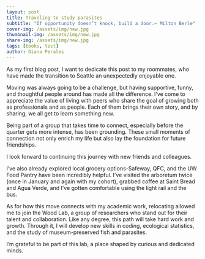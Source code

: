 ```yaml
---
layout: post
title: Traveling to study parasites
subtitle: "If opportunity doesn’t knock, build a door.— Milton Berle"
cover-img: /assets/img/new.jpg
thumbnail-img: /assets/img/new.jpg
share-img: /assets/img/new.jpg
tags: [books, test]
author: Diana Perales
---
```


As my first blog post, I want to dedicate this post to my roommates, who have made the transition to Seattle an unexpectedly enjoyable one. 

Moving was always going to be a challenge, but having supportive, funny, and thoughtful people around has made all the difference. I’ve come to appreciate the value of living with peers who share the goal of growing both as professionals and as people. Each of them brings their own story, and by sharing, we all get to learn something new. 

Being part of a group that takes time to connect, especially before the quarter gets more intense, has been grounding. These small moments of connection not only enrich my life but also lay the foundation for future friendships. 

I look forward to continuing this journey with new friends and colleagues. 

I’ve also already explored local grocery options-Safeway, QFC, and the UW Food Pantry have been incredibly helpful. I’ve visited the arboretum twice (once in January and again with my cohort), grabbed coffee at Saint Bread and Agua Verde, and I’ve gotten comfortable using the light rail and the bus. 

As for how this move connects with my academic work, relocating allowed me to join the Wood Lab, a group of researchers who stand out for their talent and collaboration. Like any degree, this path will take hard work and growth. Through it, I will develop new skills in coding, ecological statistics, and the study of museum-preserved fish and parasites. 

I’m grateful to be part of this lab, a place shaped by curious and dedicated minds.
